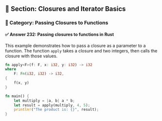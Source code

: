 ## 📘 Section: Closures and Iterator Basics  
### 🔹 Category: Passing Closures to Functions  
#### ✅ Answer 232: Passing closures to functions in Rust

This example demonstrates how to pass a closure as a parameter to a function. The function `apply` takes a closure and two integers, then calls the closure with those values.

```rust
fn apply<F>(f: F, x: i32, y: i32) -> i32
where
    F: Fn(i32, i32) -> i32,
{
    f(x, y)
}

fn main() {
    let multiply = |a, b| a * b;
    let result = apply(multiply, 4, 5);
    println!("The product is: {}", result);
}
```
